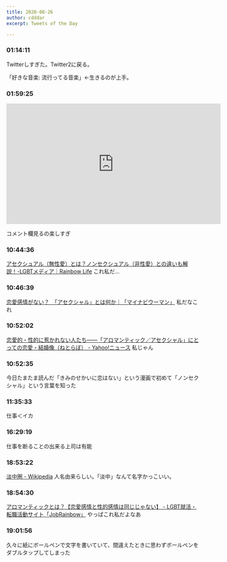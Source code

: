 ```yaml
---
title: 2020-08-26
author: cdddar
excerpt: Tweets of the Day

---
```


### 01:14:11

Twitterしすぎた。Twitter2に戻る。

「好きな音楽: 流行ってる音楽」←生きるのが上手。

### 01:59:25

<iframe width="560" height="315" src="https://www.youtube.com/embed/YnInuWbbPk8" frameborder="0" allow="accelerometer; autoplay; encrypted-media; gyroscope; picture-in-picture" allowfullscreen></iframe>

コメント欄見るの楽しすぎ

### 10:44:36

[アセクシュアル（無性愛）とは？ノンセクシュアル（非性愛）との違いも解説！-LGBTメディア｜Rainbow Life](https://lgbt-life.com/topics/asexual/)
これ私だ…

### 10:46:39

[恋愛感情がない？　「アセクシャル」とは何か｜「マイナビウーマン」](https://woman.mynavi.jp/article/190216-5/)
私だなこれ

### 10:52:02

[恋愛的・性的に惹かれない人たち――「アロマンティック／アセクシャル」にとっての恋愛・結婚像（ねとらぼ） - Yahoo!ニュース](https://news.yahoo.co.jp/articles/c716935ea75a5eea8369ceae4b01406148ddfd1e?page=2)
私じゃん

### 10:52:35

今日たまたま読んだ「きみのせかいに恋はない」という漫画で初めて「ノンセクシャル」という言葉を知った

### 11:35:33

仕事＜イカ

### 16:29:19

仕事を断ることの出来る上司は有能

### 18:53:22

[淡中圏 - Wikipedia](https://ja.wikipedia.org/wiki/%E6%B7%A1%E4%B8%AD%E5%9C%8F)
人名由来らしい。「淡中」なんて名字かっこいい。

### 18:54:30

[アロマンティックとは？【恋愛感情と性的感情は同じじゃない】 - LGBT就活・転職活動サイト「JobRainbow」](https://jobrainbow.jp/magazine/aromantic)
やっぱこれ私だよなあ

### 19:01:56

久々に紙にボールペンで文字を書いていて、間違えたときに思わずボールペンをダブルタップしてしまった

